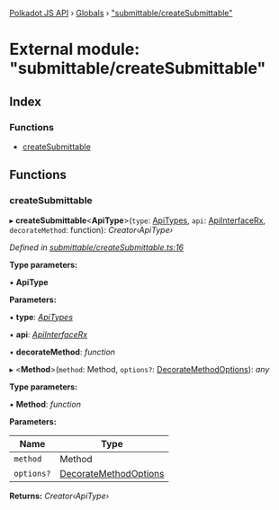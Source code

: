[Polkadot JS API](../README.md) › [Globals](../globals.md) › ["submittable/createSubmittable"](_submittable_createsubmittable_.md)

# External module: "submittable/createSubmittable"

## Index

### Functions

* [createSubmittable](_submittable_createsubmittable_.md#createsubmittable)

## Functions

###  createSubmittable

▸ **createSubmittable**<**ApiType**>(`type`: [ApiTypes](_types_.md#apitypes), `api`: [ApiInterfaceRx](../interfaces/_types_.apiinterfacerx.md), `decorateMethod`: function): *Creator‹ApiType›*

*Defined in [submittable/createSubmittable.ts:16](https://github.com/polkadot-js/api/blob/2accd13/packages/api/src/submittable/createSubmittable.ts#L16)*

**Type parameters:**

▪ **ApiType**

**Parameters:**

▪ **type**: *[ApiTypes](_types_.md#apitypes)*

▪ **api**: *[ApiInterfaceRx](../interfaces/_types_.apiinterfacerx.md)*

▪ **decorateMethod**: *function*

▸ <**Method**>(`method`: Method, `options?`: [DecorateMethodOptions](../interfaces/_types_.decoratemethodoptions.md)): *any*

**Type parameters:**

▪ **Method**: *function*

**Parameters:**

Name | Type |
------ | ------ |
`method` | Method |
`options?` | [DecorateMethodOptions](../interfaces/_types_.decoratemethodoptions.md) |

**Returns:** *Creator‹ApiType›*
